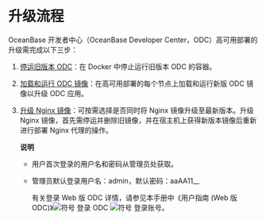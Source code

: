 升级流程 
=========================



OceanBase 开发者中心（OceanBase Developer Center，ODC）高可用部署的升级需完成以下三步：

1. [停运旧版本 ODC](/zh-CN/9.upgrade-guide/4.upgrade-high-availability-odc/2.ha-odc-stop-the-old-odc-version.md)：在 Docker 中停止运行旧版本 ODC 的容器。

   

2. [加载和运行 ODC 镜像](/zh-CN/9.upgrade-guide/4.upgrade-high-availability-odc/3.upgrade-load-and-run-ha-odc-images.md)：在高可用部署的每个节点上加载和运行新版 ODC 镜像以升级 ODC 应用。

   

3. [升级 Nginx 镜像](/zh-CN/9.upgrade-guide/4.upgrade-high-availability-odc/4.upgrade-nginx-image.md)：可按需选择是否同时将 Nginx 镜像升级至最新版本。升级 Nginx 镜像，首先需停运并删除旧镜像，并在宿主机上获得新版本镜像后重新进行部署 Nginx 代理的操作。 

   **说明**

   
   * 用户首次登录的用户名和密码从管理员处获取。

     
   
   * 管理员默认登录用户名：admin，默认密码：aaAA11__

     有关登录 Web 版 ODC 详情，请参见本手册中《用户指南 (Web 版 ODC)》![符号](https://help-static-aliyun-doc.aliyuncs.com/assets/img/zh-CN/2453935361/p345262.jpg) 登录 ODC ![符号](https://help-static-aliyun-doc.aliyuncs.com/assets/img/zh-CN/2453935361/p345263.jpg) 登录账号。
     
   

   
   








